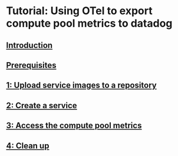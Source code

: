 # Tutorial: Using OTel to export compute pool metrics to datadog

## [Introduction](./Introduction.md) 
## [Prerequisites](./Prerequisites.md)
## [1: Upload service images to a repository](./Upload.md)
## [2: Create a service](./Service.md)
## [3: Access the compute pool metrics](./Access.md)
## [4: Clean up](./Cleanup.md)
